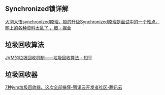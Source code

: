 ## Synchronized锁详解

[大彻大悟synchronized原理，锁的升级Synchronized原理是面试中的一个难点。网上的各种资料太乱了 ，概 - 掘金](https://juejin.cn/post/6894099621694406669)

## 垃圾回收算法

[JVM的垃圾回收机制——垃圾回收算法 - 知乎](https://zhuanlan.zhihu.com/p/159200599)

## 垃圾回收器
[7种jvm垃圾回收器，这次全部搞懂-腾讯云开发者社区-腾讯云](https://cloud.tencent.com/developer/article/1698772)
